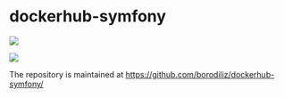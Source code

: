 # dockerhub-symfony

![](https://img.shields.io/docker/automated/borodiliz/symfony.svg?style=flat)

![](https://img.shields.io/docker/build/borodiliz/symfony.svg?style=flat)


The repository is maintained at <https://github.com/borodiliz/dockerhub-symfony/>